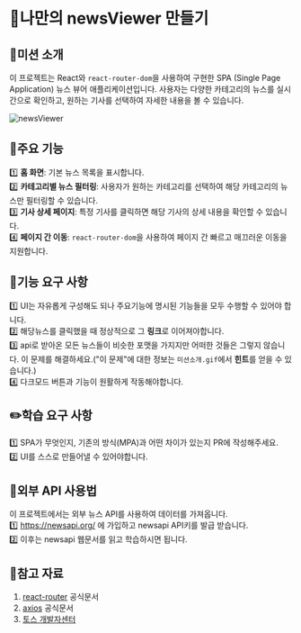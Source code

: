 # 📰나만의 newsViewer 만들기

## 📢미션 소개
이 프로젝트는 React와 `react-router-dom`을 사용하여 구현한 SPA (Single Page Application) 뉴스 뷰어 애플리케이션입니다. 사용자는 다양한 카테고리의 뉴스를 실시간으로 확인하고, 원하는 기사를 선택하여 자세한 내용을 볼 수 있습니다.

![newsViewer](https://github.com/user-attachments/assets/96189f72-4154-414c-be89-e9ac08f35a91)


## 🔧주요 기능
1️⃣ **홈 화면**: 기본 뉴스 목록을 표시합니다.<br/>
2️⃣ **카테고리별 뉴스 필터링**: 사용자가 원하는 카테고리를 선택하여 해당 카테고리의 뉴스만 필터링할 수 있습니다.<br/>
3️⃣ **기사 상세 페이지**: 특정 기사를 클릭하면 해당 기사의 상세 내용을 확인할 수 있습니다.<br/>
4️⃣ **페이지 간 이동**: `react-router-dom`을 사용하여 페이지 간 빠르고 매끄러운 이동을 지원합니다.

## 👻기능 요구 사항
1️⃣ UI는 자유롭게 구성해도 되나 주요기능에 명시된 기능들을 모두 수행할 수 있어야 합니다.<br/>
2️⃣ 해당뉴스를 클릭했을 때 정상적으로 그 **링크**로 이어져야합니다.<br/>
3️⃣ api로 받아온 모든 뉴스들이 비슷한 포맷을 가지지만 어떠한 것들은 그렇지 않습니다. 이 문제를 해결하세요.("이 문제"에 대한 정보는 `미션소개.gif`에서 **힌트**를 얻을 수 있습니다.)<br/>
4️⃣ 다크모드 버튼과 기능이 원활하게 작동해야합니다.

## ✏️학습 요구 사항
1️⃣ SPA가 무엇인지, 기존의 방식(MPA)과 어떤 차이가 있는지 PR에 작성해주세요.<br/>
2️⃣ UI를 스스로 만들어낼 수 있어야합니다.

## 📍외부 API 사용법
이 프로젝트에서는 외부 뉴스 API를 사용하여 데이터를 가져옵니다.<br/>
1️⃣ https://newsapi.org/ 에 가입하고 newsapi API키를 발급 받습니다.<br/>
2️⃣ 이후는 newsapi 웹문서를 읽고 학습하시면 됩니다.<br/>

## 🧱참고 자료
1. [react-router](https://reactrouter.com/) 공식문서
2. [axios](https://axios-http.com/kr/) 공식문서
3. [토스 개발자센터](https://docs.tosspayments.com/resources/glossary/spa)
